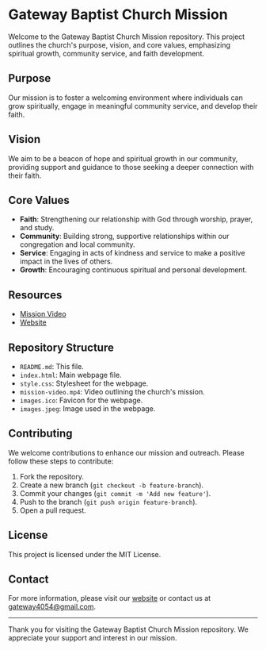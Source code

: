 # Gateway Baptist Church Mission

Welcome to the Gateway Baptist Church Mission repository. This project outlines the church's purpose, vision, and core values, emphasizing spiritual growth, community service, and faith development.

## Purpose

Our mission is to foster a welcoming environment where individuals can grow spiritually, engage in meaningful community service, and develop their faith.

## Vision

We aim to be a beacon of hope and spiritual growth in our community, providing support and guidance to those seeking a deeper connection with their faith.

## Core Values

- **Faith**: Strengthening our relationship with God through worship, prayer, and study.
- **Community**: Building strong, supportive relationships within our congregation and local community.
- **Service**: Engaging in acts of kindness and service to make a positive impact in the lives of others.
- **Growth**: Encouraging continuous spiritual and personal development.

## Resources

- [Mission Video](./mission-video.mp4)
- [Website](https://ayomide-philip.github.io/gatewaybc-mission/)

## Repository Structure

- `README.md`: This file.
- `index.html`: Main webpage file.
- `style.css`: Stylesheet for the webpage.
- `mission-video.mp4`: Video outlining the church's mission.
- `images.ico`: Favicon for the webpage.
- `images.jpeg`: Image used in the webpage.

## Contributing

We welcome contributions to enhance our mission and outreach. Please follow these steps to contribute:

1. Fork the repository.
2. Create a new branch (`git checkout -b feature-branch`).
3. Commit your changes (`git commit -m 'Add new feature'`).
4. Push to the branch (`git push origin feature-branch`).
5. Open a pull request.

## License

This project is licensed under the MIT License.

## Contact

For more information, please visit our [website](https://ayomide-philip.github.io/gatewaybc-mission/) or contact us at [gateway4054@gmail.com](mailto:gateway4054@gmail.com).

---

Thank you for visiting the Gateway Baptist Church Mission repository. We appreciate your support and interest in our mission.
